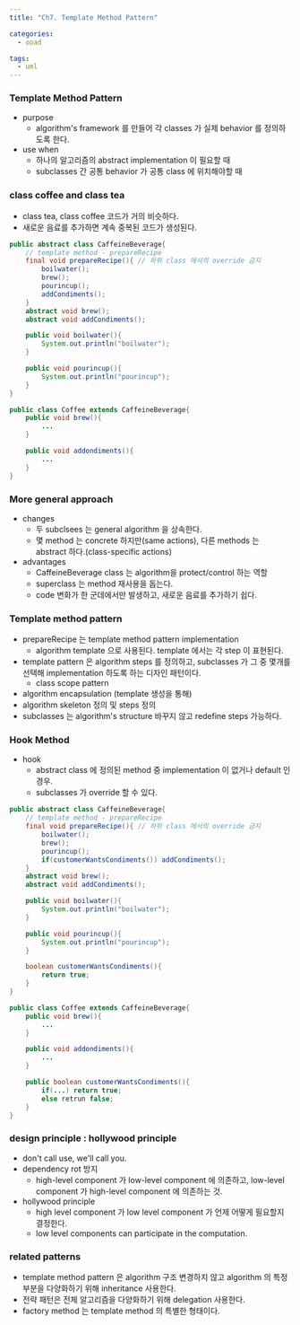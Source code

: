 ```yaml
---
title: "Ch7. Template Method Pattern"

categories:
  - ooad

tags:
  - uml
---
```


### Template Method Pattern
- purpose
    - algorithm's framework 를 만들어 각 classes 가 실제 behavior 를 정의하도록 한다.
- use when
    - 하나의 알고리즘의 abstract implementation 이 필요할 때
    - subclasses 간 공통 behavior 가 공통 class 에 위치해야할 때


### class coffee and class tea
- class tea, class coffee 코드가 거의 비슷하다.
- 새로운 음료를 추가하면 계속 중복된 코드가 생성된다.

```java
public abstract class CaffeineBeverage{
    // template method - prepareRecipe
    final void prepareRecipe(){ // 하위 class 에서의 override 금지
        boilwater();
        brew();
        pourincup();
        addCondiments();
    }
    abstract void brew();
    abstract void addCondiments();

    public void boilwater(){
        System.out.println("boilwater");
    }

    public void pourincup(){
        System.out.println("pourincup");
    }
}

public class Coffee extends CaffeineBeverage{
    public void brew(){
        ...
    }

    public void addondiments(){
        ...
    }
}
```

### More general approach
- changes
    - 두 subclsees 는 general algorithm 을 상속한다.
    - 몇 method 는 concrete 하지만(same actions), 다른 methods 는 abstract 하다.(class-specific actions)
- advantages
    - CaffeineBeverage class 는 algorithm을 protect/control 하는 역할
    - superclass 는 method 재사용을 돕는다.
    - code 변화가 한 군데에서만 발생하고, 새로운 음료를 추가하기 쉽다.

### Template method pattern
- prepareRecipe 는 template method pattern implementation
    - algorithm template 으로 사용된다. template 에서는 각 step 이 표현된다.
- template pattern 은 algorithm steps 를 정의하고, subclasses 가 그 중 몇개를 선택해 implementation 하도록 하는 디자인 패턴이다.
    - class scope pattern
- algorithm encapsulation (template 생성을 통해)
- algorithm skeleton 정의 및 steps 정의
- subclasses 는 algorithm's structure 바꾸지 않고 redefine steps 가능하다.

### Hook Method
- hook
    - abstract class 에 정의된 method 중 implementation 이 없거나 default 인 경우.
    - subclasses 가 override 할 수 있다.

```java
public abstract class CaffeineBeverage{
    // template method - prepareRecipe
    final void prepareRecipe(){ // 하위 class 에서의 override 금지
        boilwater();
        brew();
        pourincup();
        if(customerWantsCondiments()) addCondiments();
    }
    abstract void brew();
    abstract void addCondiments();

    public void boilwater(){
        System.out.println("boilwater");
    }

    public void pourincup(){
        System.out.println("pourincup");
    }

    boolean customerWantsCondiments(){
        return true;
    }
}

public class Coffee extends CaffeineBeverage{
    public void brew(){
        ...
    }

    public void addondiments(){
        ...
    }

    public boolean customerWantsCondiments(){
        if(...) return true;
        else retrun false;
    }
}

```

### design principle : hollywood principle
- don't call use, we'll call you.
- dependency rot 방지
    - high-level component 가 low-level component 에 의존하고, low-level component 가 high-level component 에 의존하는 것.
- hollywood principle
    - high level component 가 low level component 가 언제 어떻게 필요할지 결정한다.
    - low level components can participate in the computation.

### related patterns
- template method pattern 은 algorithm 구조 변경하지 않고 algorithm 의 특정 부분을 다양화하기 위해 inheritance 사용한다.
- 전략 패턴은 전체 알고리즘을 다양화하기 위해 delegation 사용한다.
- factory method 는 template method 의 특별한 형태이다.
